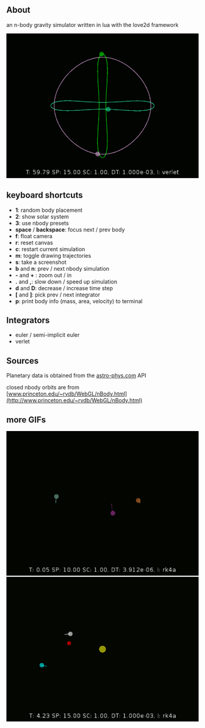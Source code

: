 ## About

an n-body gravity simulator written in lua with the love2d framework

![](https://github.com/okayzed/nbody.love/raw/master/img/ducati3.gif)

## keyboard shortcuts

* **1**: random body placement
* **2**: show solar system
* **3**: use nbody presets
* **space** / **backspace**: focus next / prev body
* **f**: float camera
* **r**: reset canvas
* **c**: restart current simulation
* **m**: toggle drawing trajectories
* **s**: take a screenshot
* **b** and **n**: prev / next nbody simulation
* **\-** and **\+** : zoom out / in
* **.** and **,**: slow down / speed up simulation
* **d** and **D**: decrease / increase time step
* **[** and **]**: pick prev / next integrator
* **p**: print body info (mass, area, velocity) to terminal


## Integrators

* euler / semi-implicit euler
* verlet

## Sources

Planetary data is obtained from the [astro-phys.com](http://www.astro-phys.com/api/de406/states?date=2016-1-31&bodies=sun,mercury,venus,earth,mars,jupiter,neptune,uranus,pluto&type=polynomial&unit=au) API

closed nbody orbits are from [www.princeton.edu/~rvdb/WebGL/nBody.html](http://www.princeton.edu/~rvdb/WebGL/nBody.html)

## more GIFs

![](https://github.com/okayzed/nbody.love/raw/master/img/hill3.gif)
![](https://github.com/okayzed/nbody.love/raw/master/img/solar.gif)

